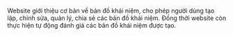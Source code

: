 Website giới thiệu cơ bản về bản đồ khái niệm, cho phép người dùng tạo lập, chỉnh sửa, quản lý, chia sẻ các bản đồ khái niệm. Đồng thời website còn thực hiện tự động đánh giá các bản đồ khái niệm được tạo.